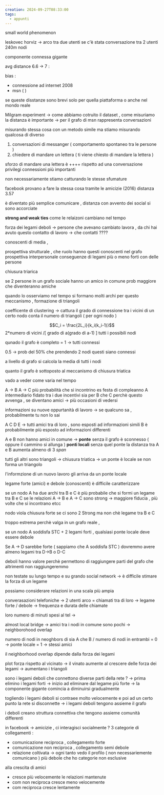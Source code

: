 ```yaml
---
creation: 2024-09-27T08:33:00
tags:
  - appunti
---
```

small world phenomenon

leskovec horviz -> arco tra due utenti se c'è stata conversazione tra 2 utenti 240m nodi

componente connessa gigante 

avg distance 6.6 -> 7 : 

bias : 
+ connessione ad internet 2008 
+ msn (  )  

se queste disstanze sono brevi solo per quella piattaforma o anche nel mondo reale 

Milgram experiment -> come abbiamo cotruito il dataset , come misuriamo la distanza è importante -> per il grafo di msn rappresenta conversazioni

misurando stessa cosa con un metodo simile ma stiamo misurando qualcosa di diverso 

1. conversazioni di messanger ( comportamento spontaneo tra le persone ) 
2. chiedere di mandare un lettera ( ti viene chiesto di mandare la lettera )

sforzo di mandare una lettera è ++++ rispetto ad una conversazione
privilegi connessioni più importanti

non necessariamente stiamo catturando le stesse sfumature

facebook provano a fare la stessa cosa tramite le amicizie (2016) 
distanza 3.57

è diventato più semplice comunicare , distanza con avvento dei social si sono accorciate 

**strong and weak ties** 
come le relaizoni cambiano nel tempo 

forza dei legami deboli -> persone che avevano cambiato lavora , da chi hai avuto questo contatto di lavoro -> che contatti ???? 

conoscenti di media , 

prospettiva strutturale , che ruolo hanno questi conoscenti nel grafo 
prospettiva interpersonale conseguenze di legami più o meno forti con delle persone 

chiusura triarica

se 2 persone in un grafo sociale hanno un amico in comune prob maggiore che diventeranno amiche 

quando lo osserviamo nel tempo si formano molti archi per questo meccanismo , formazione di triangoli

coefficente di clustering -> cattura il grado di connessione tra i vicini di un certo nodo 
conta il numero di triangoli ( per ogni nodo )

$$C_i = \frac{2L_i}{k_i(k_i-1)}$$
2\*numero di vicini /\[ grado di a(grado di a-1) ] tutti i possibili nodi

qunado il grafo è completo = 1 -> tutti connessi

0.5 -> prob del 50% che prendendo 2 nodi questi siano connessi 

a livello di grafo si calcola la media di tutti i nodi

quanto il grafo è sottoposto al meccanismo di chiusura triatica

vado a veder come varia nel tempo

A -> B A -> C più probabilità che si incontrino es festa di compleanno 
A intermediario fidato tra i due 
incentivi sia per B che C perchè questo avvenga , se diventano amici -> più occasioni di vedersi 

informazioni su nuove oppurtanità di lavoro -> se qualcuno sa , probabilmente tu non lo sai 

A C D E -> tutti amici tra di loro , sono esposti ad informazioni simili 
B è probabilmente più esposto ad informazioni differenti 

A e B non hanno amici in comune -> **ponte** senza il grafo è sconnesso ( oppure il cammino si allunga ) **ponti locali** senza quel ponte la distanza tra A e B aumenta almeno di 3 *span*

tutti gli altri sono triangoli -> chiusura triatica -> un ponte è locale se non forma un triangolo 

l'informzione di un nuovo lavoro gli arriva da un ponte locale 

legame forte (amici) e debole (conoscenti) è difficile caratterizzare

se un nodo A ha due archi tra B e C è più probabile che si formi un legame tra B e C se le relazioni A -> B e A -> C sono strong -> maggiore fiducia , più volte che si incontrano etcc 

nodo viola chiusura forte se ci sono 2 Strong ma non chè legame tra B e C

troppo estrema perchè valga in un grafo reale ,

se un nodo A soddisfa STC + 2 legami forti , qualsiasi ponte locale deve essere debole 

Se A -> D sarebbe forte ( sappiamo che A soddisfa STC ) dovremmo avere almeno legami tra D->B o D-C

deboli hanno valore perchè permettono di raggiungere parti del grafo che altrimenti non raggiungeremmo

non testate su lungo tempo e su grando social network -> è difficile stimare la forza di un legame 

possiamo considerare relazioni in una scala più ampia

converasazioni telefoniche -> 2 utenti arco = chiamati tra di loro -> legame forte / debole -> frequenza e durata delle chiamate 

loro numero di minuti spesi al tel -> 

almost local bridge -> amici tra i nodi in comune sono pochi -> neighborohood overlap 

 numero di nodi in neoghbors di sia A che B / numero di nodi in entrambi
 = 0 -> ponte locale
 = 1 -> stessi amici

il neighborhood overlap dipende dalla forza dei legami 

plot forza rispetto al vicinato -> il vinato aumente al crescere delle forza dei legami -> aumentano i triangoli 

sono i legami deboli che connettono diverse parti della rete ? -> prima elimino i legami forti -> inizio ad eliminare dal legame più forte -> la componente gigante comincia a diminuirsi gradualmente 

togliendo i legami deboli si contraee molto velocemente e poi ad un certo punto la rete si disconnette -> i legami deboli tengono assieme il grafo

i deboli creano struttura connettiva che tengono assieme comunità differenti 

in facebook -> amicizie , ci interagisci socialmente ? 
3 categorie di collegamenti : 
+ comunicazione reciproca , collegamento forte 
+ comunicazione non reciproca , collegamento semi debole 
+ relazione coltivata -> ogni tanto vedo il profilo ( non necessariemente comunicano ) più debole che ho
categorie non esclusive

alla crescita di amici
+ cresce più velocemente le relazioni mantenute
+ com non reciproca cresce meno velocemente
+ com reciproca cresce lentamente 

